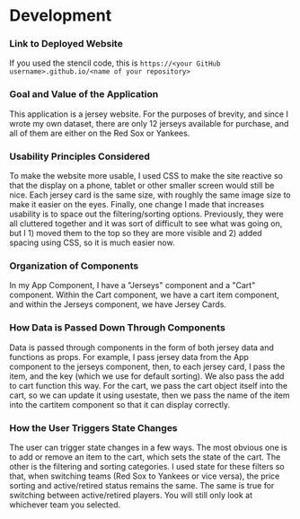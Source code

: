 # Development

### Link to Deployed Website
If you used the stencil code, this is `https://<your GitHub username>.github.io/<name of your repository>`

### Goal and Value of the Application
This application is a jersey website. For the purposes of brevity, and since I wrote my own dataset, there are only 12 jerseys available for purchase, and all of them are either on the Red Sox or Yankees. 

### Usability Principles Considered
To make the website more usable, I used CSS to make the site reactive so that the display on a phone, tablet or other smaller screen would still be nice. Each jersey card is the same size, with roughly the same image size to make it easier on the eyes. Finally, one change I made that increases usability is to space out the filtering/sorting options. Previously, they were all cluttered together and it was sort of difficult to see what was going on, but I 1) moved them to the top so they are more visible and 2) added spacing using CSS, so it is much easier now.

### Organization of Components
In my App Component, I have a "Jerseys" component and a "Cart" component. Within the Cart component, we have a cart item component, and within the Jerseys component, we have Jersey Cards.

### How Data is Passed Down Through Components
Data is passed through components in the form of both jersey data and functions as props. For example, I pass jersey data from the App component to the jerseys component, then, to each jersey card, I pass the item, and the key (which we use for default sorting). We also pass the add to cart function this way. For the cart, we pass the cart object itself into the cart, so we can update it using usestate, then we pass the name of the item into the cartitem component so that it can display correctly.

### How the User Triggers State Changes
The user can trigger state changes in a few ways. The most obvious one is to add or remove an item to the cart, which sets the state of the cart. The other is the filtering and sorting categories. I used state for these filters so that, when switching teams (Red Sox to Yankees or vice versa), the price sorting and active/retired status remains the same. The same is true for switching between active/retired players. You will still only look at whichever team you selected.